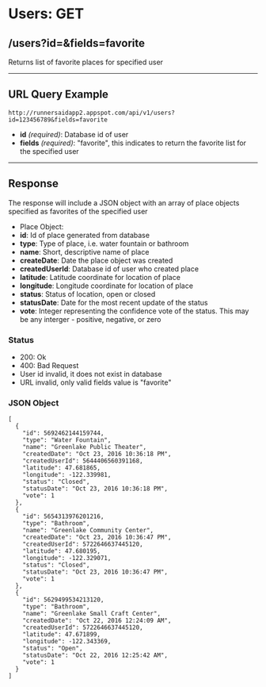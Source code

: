 # Users: GET

## /users?id=&fields=favorite

Returns list of favorite places for specified user

---

## URL Query Example

```
http://runnersaidapp2.appspot.com/api/v1/users?id=123456789&fields=favorite
```

- **id** *(required)*: Database id of user
- **fields** *(required)*: "favorite", this indicates to return the favorite list for the specified user

---

## Response

The response will include a JSON object with an array of place objects specified as favorites of the specified user

- Place Object:
 - **id**: Id of place generated from database
 - **type**: Type of place, i.e. water fountain or bathroom
 - **name**: Short, descriptive name of place
 - **createDate**: Date the place object was created
 - **createdUserId**: Database id of user who created place
 - **latitude**: Latitude coordinate for location of place
 - **longitude**: Longitude coordinate for location of place
 - **status**: Status of location, open or closed
 - **statusDate**: Date for the most recent update of the status
 - **vote**: Integer representing the confidence vote of the status. This may be any interger - positive, negative, or zero

### Status
- 200: Ok
- 400: Bad Request
 - User id invalid, it does not exist in database
 - URL invalid, only valid fields value is "favorite"

### JSON Object

```
[
  {
    "id": 5692462144159744,
    "type": "Water Fountain",
    "name": "Greenlake Public Theater",
    "createdDate": "Oct 23, 2016 10:36:18 PM",
    "createdUserId": 5644406560391168,
    "latitude": 47.681865,
    "longitude": -122.339981,
    "status": "Closed",
    "statusDate": "Oct 23, 2016 10:36:18 PM",
    "vote": 1
  },
  {
    "id": 5654313976201216,
    "type": "Bathroom",
    "name": "Greenlake Community Center",
    "createdDate": "Oct 23, 2016 10:36:47 PM",
    "createdUserId": 5722646637445120,
    "latitude": 47.680195,
    "longitude": -122.329071,
    "status": "Closed",
    "statusDate": "Oct 23, 2016 10:36:47 PM",
    "vote": 1
  },
  {
    "id": 5629499534213120,
    "type": "Bathroom",
    "name": "Greenlake Small Craft Center",
    "createdDate": "Oct 22, 2016 12:24:09 AM",
    "createdUserId": 5722646637445120,
    "latitude": 47.671899,
    "longitude": -122.343369,
    "status": "Open",
    "statusDate": "Oct 22, 2016 12:25:42 AM",
    "vote": 1
  }
]
```